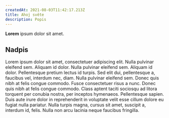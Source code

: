 ```yaml
---
createdAt: 2021-08-03T11:42:17.213Z
title: Ahoj světe
description: Popis
---
```

**Lorem** ipsum dolor sit amet.



## Nadpis

Lorem ipsum dolor sit amet, consectetuer adipiscing elit. Nulla pulvinar eleifend sem. Aliquam id dolor. Nulla pulvinar eleifend sem. Aliquam id dolor. Pellentesque pretium lectus id turpis. Sed elit dui, pellentesque a, faucibus vel, interdum nec, diam. Nulla pulvinar eleifend sem. Donec quis nibh at felis congue commodo. Fusce consectetuer risus a nunc. Donec quis nibh at felis congue commodo. Class aptent taciti sociosqu ad litora torquent per conubia nostra, per inceptos hymenaeos. Pellentesque sapien. Duis aute irure dolor in reprehenderit in voluptate velit esse cillum dolore eu fugiat nulla pariatur. Nulla turpis magna, cursus sit amet, suscipit a, interdum id, felis. Nulla non arcu lacinia neque faucibus fringilla.